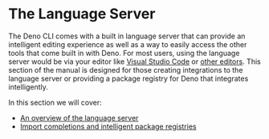 # The Language Server

The Deno CLI comes with a built in language server that can provide an
intelligent editing experience as well as a way to easily access the other tools
that come built in with Deno. For most users, using the language server would be
via your editor like [Visual Studio Code](./vscode_deno.md) or
[other editors](./getting_started/setup_your_environment.md). This section of
the manual is designed for those creating integrations to the language server or
providing a package registry for Deno that integrates intelligently.

In this section we will cover:

- [An overview of the language server](./language_server/overview.md)
- [Import completions and intelligent package registries](./language_server/imports.md)
